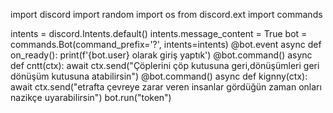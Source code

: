 import discord
import random
import os
from discord.ext import commands

intents = discord.Intents.default()
intents.message_content = True
bot = commands.Bot(command_prefix='?', intents=intents)
@bot.event
async def on_ready():
    print(f'{bot.user} olarak giriş yaptık')
@bot.command()
async def cntt(ctx):
    await ctx.send("Çöplerini çöp kutusuna geri,dönüşümleri geri dönüşüm kutusuna atabilirsin")
@bot.command()
async def kignny(ctx):
    await ctx.send("etrafta çevreye zarar veren insanlar gördüğün zaman onları nazikçe uyarabilirsin")
bot.run("token")
